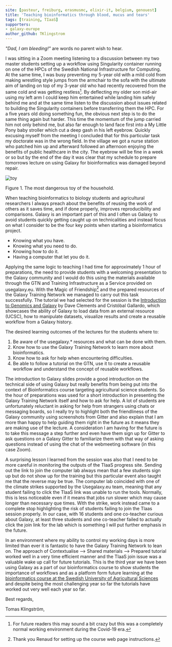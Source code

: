 ```yaml
---
site: [pasteur, freiburg, erasmusmc, elixir-it, belgium, genouest]
title: 'Teaching bioinformatics through blood, mucus and tears'
tags: [training, TIaaS]
supporters:
- galaxy-europe
author_github: TKlingstrom
---
```


_"Dad, I am bleeding!"_ are words no parent wish to hear. 

I was sitting in a Zoom meeting listening to a discussion between my two master students setting up a workflow using Singularity container running on one of the HPCs of the Swedish National Infrastructure for Computing. At the same time, I was busy preventing my 5-year old with a mild cold from making wrestling style jumps from the armchair to the sofa with the ultimate aim of landing on top of my 3-year old who had recently recovered from the same cold and was getting restless[^1]. By deflecting my older son mid-air using my left arm I could keep him entertained while landing him safely behind me and at the same time listen to the discussion about issues related to building the Singularity containers before transferring them the HPC.
For a five years old doing something fun, the obvious next step is to do the same thing again but harder. This time the momentum of the jump carried him not only behind me, but also far enough to land face first into a My Little Pony baby stroller which cut a deep gash in his left eyebrow. Quickly excusing myself from the meeting I concluded that for this particular task my doctorate was in the wrong field. In the village we got a nurse station who patched him up and afterward followed an afternoon enjoying the benefits of public healthcare in the city. The eyebrow will be fine in a week or so but by the end of the day it was clear that my schedule to prepare tomorrows lecture on using Galaxy for bioinformatics was damaged beyond repair. 

![toy](/assets/media/tiaas/tomas.png)

Figure 1. The most dangerous toy of the household.


When teaching bioinformatics to biology students and agricultural researchers I always preach about the benefits of reusing the work of others as it saves time, and if done properly, improves reproducibility and comparisons. Galaxy is an important part of this and I often us Galaxy to avoid students quickly getting caught up on technicalities and instead focus on what I consider to be the four key points when starting a bioinformatics project.

- Knowing what you have.
- Knowing what you need to do.
- Knowing how to do it.
- Having a computer that let you do it.
  

Applying the same logic to teaching I had time for approximately 1 hour of preparations, the need to provide students with a welcoming presentation to the Galaxy community and I would do this using the materials available through the GTN and Training Infrastructure as a Service provided on usegalaxy.eu. With the Magic of Friendship[^2] and the prepared resources of the Galaxy Training Network we managed to carry out this task successfully. 
The tutorial we had selected for the session is the [Introduction to Genomics and Galaxy](https://training.galaxyproject.org/training-material/topics/introduction/tutorials/galaxy-intro-strands/tutorial.html#weve-got-the-data---whats-our-plan-for-answering-the-question) by Dave Clements and Cristóbal Gallardo, which showcases the ability of Galaxy to load data from an external resource (UCSC), how to manipulate datasets, visualize results and create a reusable workflow from a Galaxy history. 

The desired learning outcomes of the lectures for the students where to:

1. Be aware of the usegalaxy.* resources and what can be done with them.
2. Know how to use the Galaxy Training Network to learn more about bioinformatics. 
3. Know how to ask for help when encountering difficulties.
4. Be able to follow a tutorial on the GTN, use it to create a reusable workflow and understand the concept of reusable workflows.

The introduction to Galaxy slides provide a good introduction on the technical side of using Galaxy but really benefits from being put into the context of Bioinformatics course targeting agricultural science students. So the hour of preparations was used for a short introduction in presenting the Galaxy Training Network itself and how to ask for help. A lot of students are unfortunately reluctant in asking for help from strangers using chats or messaging boards, so I really try to highlight both the friendliness of the Galaxy community using screenshots from Gitter and also explain that I am more than happy to help guiding them right in the future as it means they are making use of the lecture. A consideration I am having for the future is to take this message a step further and even have them sign up for Gitter to ask questions on a Galaxy Gitter to familiarize them with that way of asking questions instead of using the chat of the webmeeting software (in this case Zoom).

A surprising lesson I learned from the session was also that I need to be more careful in monitoring the outputs of the TIaaS progress site. Sending out the link to join the computer lab always mean that a few students sign up but do not show up for the training but this particular event also taught me that the reverse may be true. The computer lab coincided with one of the climate strikes supported by the Usegalaxy.eu team, meaning that any student failing to click the TlaaS link was unable to run the tools. Normally, this is less noticeable even if it means that jobs run slower which may cause longer than necessary que times. With the strike, work instead came to a complete stop highlighting the risk of students failing to join the Tlaas session properly. In our case, with 16 students and one co-teacher curious about Galaxy, at least three students and one co-teacher failed to actually click the join link for the lab which is something I will put further emphasis in the future.

In an environment where my ability to control my working days is more limited than ever it is fantastic to have the Galaxy Training Network to lean on. The approach of Contextualise --> Shared materials --> Prepared tutorial worked well in a very time efficient manner and the TIaaS join issue was a valuable wake up call for future tutorials. This is the third year we have been using Galaxy as a part of our bioinformatics course to show students the importance of workflows and as a platform form future learning at the [bioinformatics course at the Swedish University of Agricultural Sciences](https://www.slu.se/en/departments/animalgenetics/education/freestanding-courses/) and despite being the most challenging year so far the tutorials have worked out very well each year so far.

Best regards,

Tomas Klingström,

[^1]: For future readers this may sound a bit crazy but this was a completely normal working environment during the Covid-19 era. 

[^2]: Thank you Renaud for setting up the course web page instructions.
